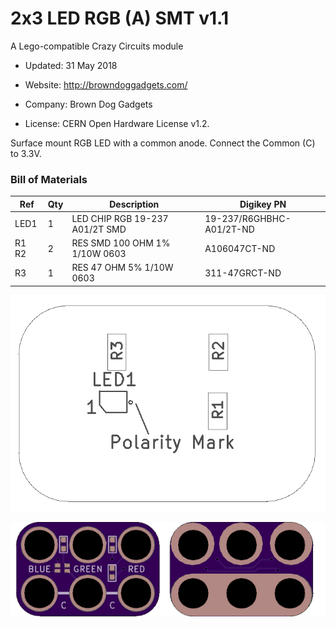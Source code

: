 <!--- start title --->
# 2x3 LED RGB (A) SMT v1.1
A Lego-compatible Crazy Circuits module

- Updated: 31 May 2018

- Website: http://browndoggadgets.com/
- Company: Brown Dog Gadgets
- License: CERN Open Hardware License v1.2.
<!--- end title --->

Surface mount RGB LED with a common anode. Connect the Common (C) to 3.3V.

<!--- bom start --->
### Bill of Materials

|Ref|Qty|Description|Digikey PN|
|---|---|-----------|------|
|LED1|1|LED CHIP RGB 19-237 A01/2T SMD |19-237/R6GHBHC-A01/2T-ND|
|R1 R2|2|RES SMD 100 OHM 1% 1/10W 0603|A106047CT-ND|
|R3|1|RES 47 OHM 5% 1/10W 0603|311-47GRCT-ND|


<!--- bom end --->
![Assembly Diagram](assembly.png)

![Gerber Preview](preview.png)


